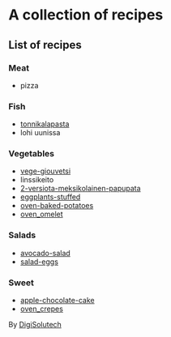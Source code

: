 # A collection of recipes
<!-- This line will not be displayed in the rendered Markdown 
## Prompt Claude
Create separate infographics for these recipes:
List the amount of ingredients and shortly the iCnstructions on how to make it.
Use English language. Also add a chart with estimated breakdown of nutritional data based on the ingredients used.
You can use the attached index.html as reference-->

## List of recipes
### Meat
- pizza
### Fish
- [tonnikalapasta](tonnikalapasta.html)
- lohi uunissa
### Vegetables
- [vege-giouvetsi](vege-giouvetsi.html)
- linssikeito
- [2-versiota-meksikolainen-papupata](2-versiota-meksikolainen-papupata.html)
- [eggplants-stuffed](eggplants-stuffed.html)
- [oven-baked-potatoes](oven-baked-potatoes.html)
- [oven_omelet](oven_omelet.html)
### Salads
- [avocado-salad](avocado-salad.html)
- [salad-eggs](salad-eggs.html)
### Sweet
- [apple-chocolate-cake](apple-chocolate-cake.html)
- [oven_crepes](oven_crepes.html)

By [DigiSolutech](http://digisolutech.netlify.app)






